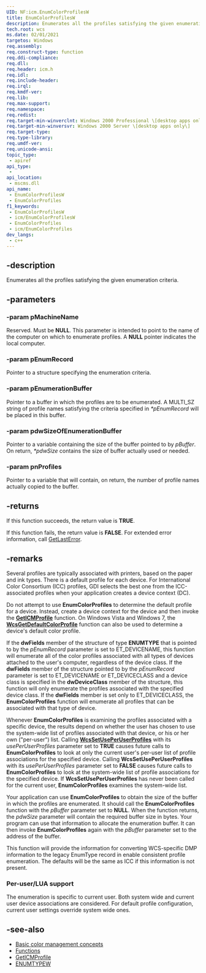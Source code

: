 ```yaml
---
UID: NF:icm.EnumColorProfilesW
title: EnumColorProfilesW
description: Enumerates all the profiles satisfying the given enumeration criteria.
tech.root: wcs
ms.date: 02/01/2021
targetos: Windows
req.assembly: 
req.construct-type: function
req.ddi-compliance: 
req.dll: 
req.header: icm.h
req.idl: 
req.include-header: 
req.irql: 
req.kmdf-ver: 
req.lib: 
req.max-support: 
req.namespace: 
req.redist: 
req.target-min-winverclnt: Windows 2000 Professional \[desktop apps only\]
req.target-min-winversvr: Windows 2000 Server \[desktop apps only\]
req.target-type: 
req.type-library: 
req.umdf-ver: 
req.unicode-ansi: 
topic_type:
 - apiref
api_type:
 - 
api_location:
 - mscms.dll
api_name:
 - EnumColorProfilesW
 - EnumColorProfiles
f1_keywords:
 - EnumColorProfilesW
 - icm/EnumColorProfilesW
 - EnumColorProfiles
 - icm/EnumColorProfiles
dev_langs:
 - c++
---
```


## -description

Enumerates all the profiles satisfying the given enumeration criteria.

## -parameters

### -param pMachineName

Reserved. Must be **NULL**. This parameter is intended to point to the name of the computer on which to enumerate profiles. A **NULL** pointer indicates the local computer.

### -param pEnumRecord

Pointer to a structure specifying the enumeration criteria.

### -param pEnumerationBuffer

Pointer to a buffer in which the profiles are to be enumerated. A MULTI\_SZ string of profile names satisfying the criteria specified in *\*pEnumRecord* will be placed in this buffer.

### -param pdwSizeOfEnumerationBuffer

Pointer to a variable containing the size of the buffer pointed to by *pBuffer*. On return, *\*pdwSize* contains the size of buffer actually used or needed.

### -param pnProfiles

Pointer to a variable that will contain, on return, the number of profile names actually copied to the buffer.

## -returns

If this function succeeds, the return value is **TRUE**.

If this function fails, the return value is **FALSE**. For extended error information, call [GetLastError](/windows/win32/api/errhandlingapi/nf-errhandlingapi-getlasterror).

## -remarks

Several profiles are typically associated with printers, based on the paper and ink types. There is a default profile for each device. For International Color Consortium (ICC) profiles, GDI selects the best one from the ICC-associated profiles when your application creates a device context (DC).

Do not attempt to use **EnumColorProfiles** to determine the default profile for a device. Instead, create a device context for the device and then invoke the [**GetICMProfile**](/windows/desktop/api/Wingdi/nf-wingdi-geticmprofilea) function. On Windows Vista and Windows 7, the [**WcsGetDefaultColorProfile**](/windows/win32/api/icm/nf-icm-wcsgetdefaultcolorprofile) function can also be used to determine a device's default color profile.

If the **dwFields** member of the structure of type **ENUMTYPE** that is pointed to by the *pEnumRecord* parameter is set to ET\_DEVICENAME, this function will enumerate all of the color profiles associated with all types of devices attached to the user's computer, regardless of the device class. If the **dwFields** member of the structure pointed to by the *pEnumRecord* parameter is set to ET\_DEVICENAME or ET\_DEVICECLASS and a device class is specified in the **dwDeviceClass** member of the structure, this function will only enumerate the profiles associated with the specified device class. If the **dwFields** member is set only to ET\_DEVICECLASS, the **EnumColorProfiles** function will enumerate all profiles that can be associated with that type of device.

Whenever **EnumColorProfiles** is examining the profiles associated with a specific device, the results depend on whether the user has chosen to use the system-wide list of profiles associated with that device, or his or her own ("per-user") list. Calling [**WcsSetUsePerUserProfiles**](/windows/win32/api/icm/nf-icm-wcssetuseperuserprofiles) with its *usePerUserProfiles* parameter set to **TRUE** causes future calls to **EnumColorProfiles** to look at only the current user's per-user list of profile associations for the specified device. Calling **WcsSetUsePerUserProfiles** with its *usePerUserProfiles* parameter set to **FALSE** causes future calls to **EnumColorProfiles** to look at the system-wide list of profile associations for the specified device. If **WcsSetUsePerUserProfiles** has never been called for the current user, **EnumColorProfiles** examines the system-wide list.

Your application can use **EnumColorProfiles** to obtain the size of the buffer in which the profiles are enumerated. It should call the **EnumColorProfiles** function with the *pBuffer* parameter set to **NULL**. When the function returns, the *pdwSize* parameter will contain the required buffer size in bytes. Your program can use that information to allocate the enumeration buffer. It can then invoke **EnumColorProfiles** again with the *pBuffer* parameter set to the address of the buffer.

This function will provide the information for converting WCS-specific DMP information to the legacy EnumType record in enable consistent profile enumeration. The defaults will be the same as ICC if this information is not present.

### Per-user/LUA support

The enumeration is specific to current user. Both system wide and current user device associations are considered. For default profile configuration, current user settings override system wide ones.

## -see-also

* [Basic color management concepts](ms536813\(v=vs.85\).md)
* [Functions](/windows/win32/wcs/functions)
* [GetICMProfile](/windows/desktop/api/Wingdi/nf-wingdi-geticmprofilea)
* [ENUMTYPEW](/windows/win32/api/icm/ns-icm-enumtypew)

